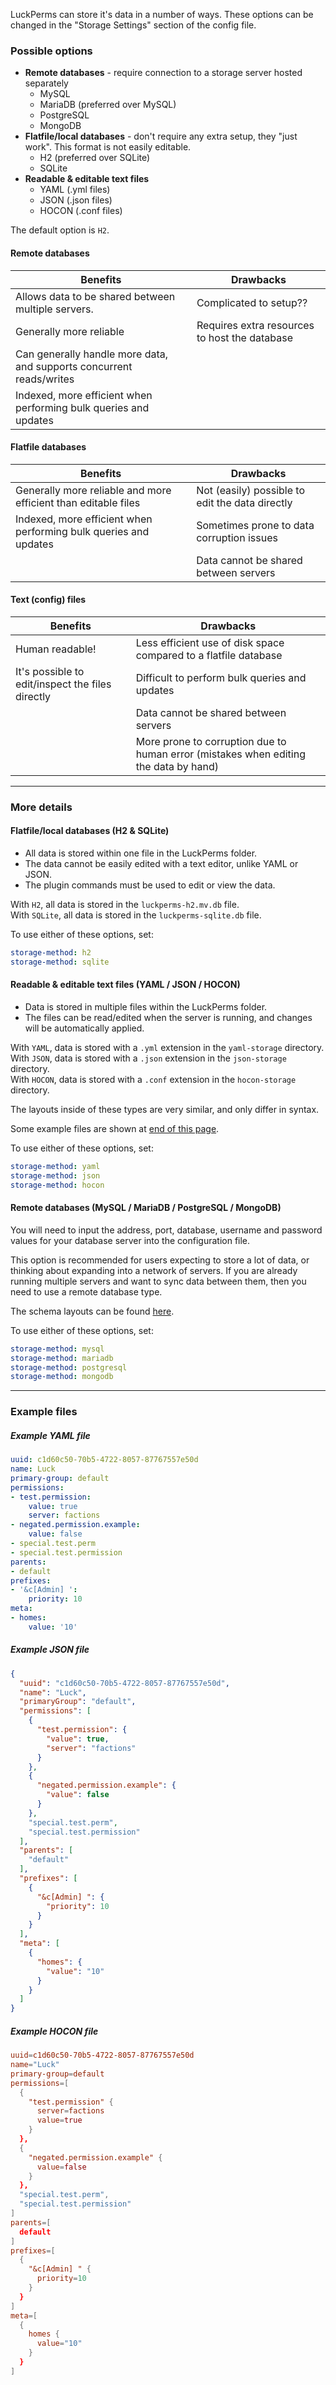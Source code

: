 LuckPerms can store it's data in a number of ways. These options can be changed in the "Storage Settings" section of the config file.

### Possible options

* **Remote databases** - require connection to a storage server hosted separately
  * MySQL
  * MariaDB (preferred over MySQL)
  * PostgreSQL
  * MongoDB
* **Flatfile/local databases** - don't require any extra setup, they "just work". This format is not easily editable.
  * H2 (preferred over SQLite)
  * SQLite
* **Readable & editable text files**
  * YAML (.yml files)
  * JSON (.json files)
  * HOCON (.conf files)

The default option is `H2`.

#### Remote databases
| Benefits | Drawbacks |
|----------|-----------|
| Allows data to be shared between multiple servers. | Complicated to setup?? |
| Generally more reliable | Requires extra resources to host the database |
| Can generally handle more data, and supports concurrent reads/writes | |
| Indexed, more efficient when performing bulk queries and updates | |

#### Flatfile databases
| Benefits | Drawbacks |
|----------|-----------|
| Generally more reliable and more efficient than editable files | Not (easily) possible to edit the data directly |
| Indexed, more efficient when performing bulk queries and updates | Sometimes prone to data corruption issues |
| | Data cannot be shared between servers |

#### Text (config) files
| Benefits | Drawbacks |
|----------|-----------|
| Human readable! | Less efficient use of disk space compared to a flatfile database |
| It's possible to edit/inspect the files directly | Difficult to perform bulk queries and updates |
| | Data cannot be shared between servers |
| | More prone to corruption due to human error (mistakes when editing the data by hand) |

___

### More details

#### Flatfile/local databases (H2 & SQLite)
* All data is stored within one file in the LuckPerms folder.
* The data cannot be easily edited with a text editor, unlike YAML or JSON.
* The plugin commands must be used to edit or view the data.

With `H2`, all data is stored in the `luckperms-h2.mv.db` file.   
With `SQLite`, all data is stored in the `luckperms-sqlite.db` file.

To use either of these options, set:
```yaml
storage-method: h2
storage-method: sqlite
```

#### Readable & editable text files (YAML / JSON / HOCON)
* Data is stored in multiple files within the LuckPerms folder.
* The files can be read/edited when the server is running, and changes will be automatically applied.

With `YAML`, data is stored with a `.yml` extension in the `yaml-storage` directory.   
With `JSON`, data is stored with a `.json` extension in the `json-storage` directory.   
With `HOCON`, data is stored with a `.conf` extension in the `hocon-storage` directory.
   
The layouts inside of these types are very similar, and only differ in syntax.

Some example files are shown at [end of this page](#example-files).

To use either of these options, set:
```yaml
storage-method: yaml
storage-method: json
storage-method: hocon
```

#### Remote databases (MySQL / MariaDB / PostgreSQL / MongoDB)
You will need to input the address, port, database, username and password values for your database server into the configuration file.   
   
This option is recommended for users expecting to store a lot of data, or thinking about expanding into a network of servers. If you are already running multiple servers and want to sync data between them, then you need to use a remote database type.   
   
The schema layouts can be found [here](https://github.com/lucko/LuckPerms/tree/master/common/src/main/resources/schema).

To use either of these options, set:
```yaml
storage-method: mysql
storage-method: mariadb
storage-method: postgresql
storage-method: mongodb
```

___

### Example files
##### Example YAML file
```yml
uuid: c1d60c50-70b5-4722-8057-87767557e50d
name: Luck
primary-group: default
permissions:
- test.permission:
    value: true
    server: factions
- negated.permission.example:
    value: false
- special.test.perm
- special.test.permission
parents:
- default
prefixes:
- '&c[Admin] ':
    priority: 10
meta:
- homes:
    value: '10'
```

##### Example JSON file
```json
{
  "uuid": "c1d60c50-70b5-4722-8057-87767557e50d",
  "name": "Luck",
  "primaryGroup": "default",
  "permissions": [
    {
      "test.permission": {
        "value": true,
        "server": "factions"
      }
    },
    {
      "negated.permission.example": {
        "value": false
      }
    },
    "special.test.perm",
    "special.test.permission"
  ],
  "parents": [
    "default"
  ],
  "prefixes": [
    {
      "&c[Admin] ": {
        "priority": 10
      }
    }
  ],
  "meta": [
    {
      "homes": {
        "value": "10"
      }
    }
  ]
}
```

##### Example HOCON file
```conf
uuid=c1d60c50-70b5-4722-8057-87767557e50d
name="Luck"
primary-group=default
permissions=[
  {
    "test.permission" {
      server=factions
      value=true
    }
  },
  {
    "negated.permission.example" {
      value=false
    }
  },
  "special.test.perm",
  "special.test.permission"
]
parents=[
  default
]
prefixes=[
  {
    "&c[Admin] " {
      priority=10
    }
  }
]
meta=[
  {
    homes {
      value="10"
    }
  }
]
```